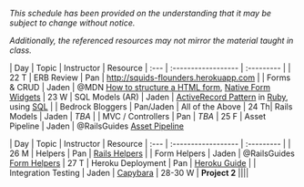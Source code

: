 *This schedule has been provided on the understanding that it may be subject to change without notice.*

*Additionally, the referenced resources may not mirror the material taught in class.*

| Day  | Topic               | Instructor | Resource
| :--- | :------------------ | :--------- |
| 22 T | ERB Review          | Pan        | http://squids-flounders.herokuapp.com
|  | Forms & CRUD        | Jaden      | @MDN [How to structure a HTML form](https://developer.mozilla.org/en-US/docs/Web/Guide/HTML/Forms/How_to_structure_an_HTML_form), [Native Form Widgets](https://developer.mozilla.org/en-US/docs/Web/Guide/HTML/Forms/The_native_form_widgets)
| 23 W | SQL Models (AR)     | Jaden      | [ActiveRecord Pattern](https://en.wikipedia.org/wiki/Active_record_pattern) in [Ruby](https://en.wikipedia.org/wiki/Active_record_pattern#Ruby), using [SQL](https://en.wikipedia.org/wiki/SQL)
|  | Bedrock Bloggers    | Pan/Jaden  | All of the Above
| 24 Th| Rails Models        | Jaden      | *TBA*
| | MVC / Controllers   | Pan        | *TBA*
| 25 F | Asset Pipeline      | Jaden      | @RailsGuides [Asset Pipeline](http://guides.rubyonrails.org/asset_pipeline.html)

| Day  | Topic               | Instructor | Resource
| :--- | :------------------ | :--------- |
| 26 M | Helpers             | Pan        | [Rails Helpers](http://api.rubyonrails.org/classes/ActionController/Helpers.html)
|  | Form Helpers        | Jaden      | @RailsGuides [Form Helpers](http://guides.rubyonrails.org/form_helpers.html)
| 27 T | Heroku Deployment   | Pan        | [Heroku Guide](https://devcenter.heroku.com/articles/rails4)
|  | Integration Testing | Jaden      | [Capybara](http://jnicklas.github.io/capybara/)
| 28-30 W | **Project 2** ||||
